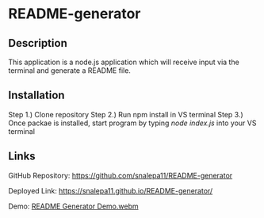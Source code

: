 # README-generator

## Description
This application is a node.js application which will receive input via the terminal and generate a README file.

## Installation
Step 1.) Clone repository 
Step 2.) Run npm install in VS terminal 
Step 3.) Once packae is installed, start program by typing _node index.js_ into your VS terminal

## Links
GitHub Repository: https://github.com/snalepa11/README-generator

Deployed Link: https://snalepa11.github.io/README-generator/

Demo: [README Generator Demo.webm](https://github.com/snalepa11/README-generator/assets/131091044/da822d01-b685-43e9-b744-3ad83d416f16)


